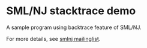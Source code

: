 
SML/NJ stacktrace demo
================================

A sample program using backtrace feature of SML/NJ.


For more details, see [smlnj mailinglist](http://sourceforge.net/p/smlnj/mailman/message/1408396/ "SML/NJ project sourceforge mainling list").


